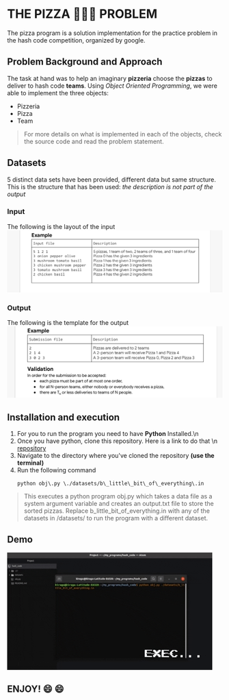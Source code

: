 # THE PIZZA :pizza::pizza::pizza: PROBLEM  

The pizza program is a solution implementation for the practice problem in the hash code competition,
organized by google.

## Problem Background and Approach
The task at hand was to help an imaginary **pizzeria** choose the **pizzas** to deliver to hash code **teams**. Using *Object Oriented Programming*, we were able to implement the three objects:
* Pizzeria
* Pizza
* Team 

> For more details on what is implemented in each of the objects, check the source code and read the problem statement.


## Datasets
5 distinct data sets have been provided, different data but same structure.
This is the structure that has been used: *the description is not part of the output*

### Input
The following is the layout of the input
![input data](./resources/input_sample.png)

### Output
The following is the template for the output
![output data](./resources/output.png)



## Installation and execution
1. For you to run the program you need to have **Python** Installed.\n
2. Once you have python, clone this repository. Here is a link to do that \n
  [repository](https://github.com/SamuelKiragu/hash_code.git)
3. Navigate to the directory where you've cloned the repository **(use the terminal)**
4. Run the following command
   ```
   python obj\.py \./datasets/b\_little\_bit\_of\_everything\.in
   ```
 >This executes a python program obj\.py which takes a data file as a system argument variable and creates an output\.txt file to store the sorted pizzas\.
 > Replace b\_little_bit_of_everything.in with any of the datasets in /datasets/ to run the program with a different dataset.

## Demo


![output data](./resources/demo.gif)

## ENJOY!  :smile: :smile:
